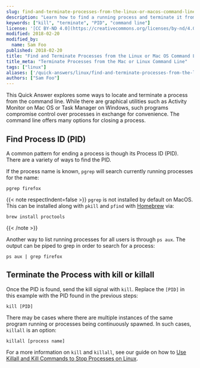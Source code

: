 ```yaml
---
slug: find-and-terminate-processes-from-the-linux-or-macos-command-line
description: "Learn how to find a running process and terminate it from the command line in Linux and Mac OS."
keywords: ["kill", "terminate", "PID", "command line"]
license: '[CC BY-ND 4.0](https://creativecommons.org/licenses/by-nd/4.0)'
modified: 2018-02-20
modified_by:
  name: Sam Foo
published: 2018-02-20
title: "Find and Terminate Processes from the Linux or Mac OS Command Line"
title_meta: "Terminate Processes from the Mac or Linux Command Line"
tags: ["linux"]
aliases: ['/quick-answers/linux/find-and-terminate-processes-from-the-linux-or-macos-command-line/']
authors: ["Sam Foo"]
---
```


This Quick Answer explores some ways to locate and terminate a process from the command line. While there are graphical utilities such as Activity Monitor on Mac OS or Task Manager on Windows, such programs compromise control over processes in exchange for convenience. The command line offers many options for closing a process.

## Find Process ID (PID)

A common pattern for ending a process is though its Process ID (PID). There are a variety of ways to find the PID.

If the process name is known, `pgrep` will search currently running processes for the name:

    pgrep firefox

{{< note respectIndent=false >}}
`pgrep` is not installed by default on MacOS. This can be installed along with `pkill` and `pfind` with [Homebrew](/docs/guides/how-to-install-git-on-linux-mac-and-windows/#install-git-via-homebrew) via:

    brew install proctools

{{< /note >}}

Another way to list running processes for all users is through `ps aux`. The output can be piped to grep in order to search for a process:

    ps aux | grep firefox

## Terminate the Process with kill or killall

Once the PID is found, send the kill signal with `kill`. Replace the `[PID]` in this example with the PID found in the previous steps:

    kill [PID]

There may be cases where there are multiple instances of the same program running or processes being continuously spawned. In such cases, `killall` is an option:

    killall [process name]

For a more information on `kill` and `killall`, see our guide on how to [Use Killall and Kill Commands to Stop Processes on Linux](/docs/guides/use-killall-and-kill-to-stop-processes-on-linux/).

<!-- Windows instructions via taskkill someday -->
